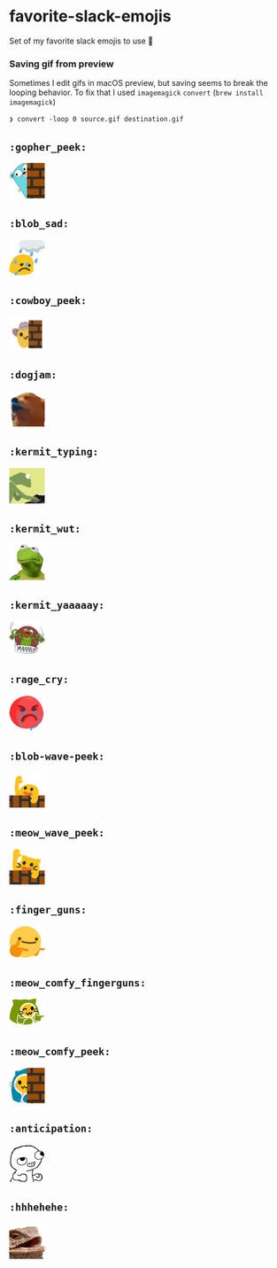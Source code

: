 # favorite-slack-emojis
Set of my favorite slack emojis to use 🙂

### Saving gif from preview
Sometimes I edit gifs in macOS preview, but saving seems to break the looping behavior. To fix that I used `imagemagick` `convert` (`brew install imagemagick`)
```
❯ convert -loop 0 source.gif destination.gif
```

## `:gopher_peek:`
<img src="./emojis/gopher_peek.png" alt=":gopher_peek:" width=64>

## `:blob_sad:`
<img src="./emojis/blob_sad.gif" alt=":blob_sad:" width=64>

## `:cowboy_peek:`
<img src="./emojis/cowboy_peek.png" alt=":cowboy_peek:" width=64>

## `:dogjam:`
<img src="./emojis/dogjam.gif" alt=":dogjam:" width=64>

## `:kermit_typing:`
<img src="./emojis/kermit_typing.gif" alt=":kermit_typing:" width=64>

## `:kermit_wut:`
<img src="./emojis/kermit_wut.png" alt=":kermit_wut:" width=64>

## `:kermit_yaaaaay:`
<img src="./emojis/kermit_yaaaaay.png" alt=":kermit_yaaaaay:" width=64>

## `:rage_cry:`
<img src="./emojis/rage_cry.png" alt=":rage_cry:" width=64>

## `:blob-wave-peek:`
<img src="./emojis/blob-wave-peek.gif" alt=":blob-wave-peek:" width=64>

## `:meow_wave_peek:`
<img src="./emojis/meow_wave_peek.png" alt=":meow_wave_peek:" width=64>

## `:finger_guns:`
<img src="./emojis/finger_guns.png" alt=":finger_guns:" width=64>

## `:meow_comfy_fingerguns:`
<img src="./emojis/meow_comfy_fingerguns.png" alt=":meow_comfy_fingerguns:" width=64>

## `:meow_comfy_peek:`
<img src="./emojis/meow_comfy_peek.png" alt=":meow_comfy_peek:" width=64>

## `:anticipation:`
<img src="./emojis/anticipation.png" alt=":anticipation:" width=64>

## `:hhhehehe:`
<img src="./emojis/hhhehehe.gif" alt=":hhhehehe:" width=64>
